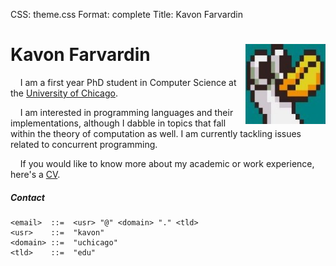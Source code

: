CSS: theme.css
Format: complete
Title: Kavon Farvardin

Kavon Farvardin  <img style="float: right" src="images/jaypeg.jpg" height="128" width="128"/> 
============

&nbsp;&nbsp;&nbsp;&nbsp;I am a first year PhD student in Computer Science at the 
[University of Chicago](http://cs.sites.uchicago.edu/).

&nbsp;&nbsp;&nbsp;&nbsp;I am interested in programming languages and their implementations,
although I dabble in topics that fall within the theory of computation as well. I am currently tackling
issues related to concurrent programming.

&nbsp;&nbsp;&nbsp;&nbsp;If you would like to know more about my academic or work experience, here's a [CV](cv.pdf).

##### Contact
    <email>  ::=  <usr> "@" <domain> "." <tld>
    <usr>    ::=  "kavon"
    <domain> ::=  "uchicago"
    <tld>    ::=  "edu"

